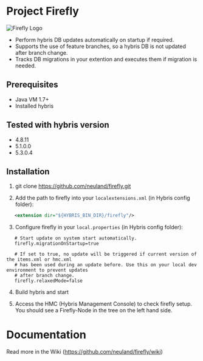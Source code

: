 # Project Firefly

![Firefly Logo](https://raw.githubusercontent.com/neuland/firefly/master/web/webroot/img/logo-bg.png)

* Perform hybris DB updates automatically on startup if required.
* Supports the use of feature branches, so a hybris DB is not updated after branch change.
* Tracks DB migrations in your extention and executes them if migration is needed.

## Prerequisites

* Java VM 1.7+
* Installed hybris

## Tested with hybris version

* 4.8.11
* 5.1.0.0
* 5.3.0.4

## Installation

1. git clone https://github.com/neuland/firefly.git

2. Add the path to firefly into your `localextensions.xml` (in Hybris config folder):
 ```xml
    <extension dir="${HYBRIS_BIN_DIR}/firefly"/>
 ```
3. Configure firefly in your `local.properties` (in Hybris config folder):
 ```properties
    # Start update on system start automatically.
    firefly.migrationOnStartup=true
    
    # If set to true, no update will be triggered if current version of the items.xml or hmc.xml 
    # has been used during an update before. Use this on your local dev environment to prevent updates 
    # after branch change.
    firefly.relaxedMode=false
 ```

4. Build hybris and start

5. Access the HMC (Hybris Management Console) to check firefly setup. You should see a Firefly-Node in the tree on the left hand side.

# Documentation

Read more in the Wiki (https://github.com/neuland/firefly/wiki) 
